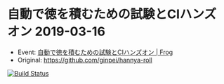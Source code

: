 # 自動で徳を積むための試験とCIハンズオン 2019-03-16

- Event: [自動で徳を積むための試験とCIハンズオン | Frog](https://frogagent.com/event/testtools-ci-workshop/)
- Original: https://github.com/ginpei/hannya-roll

[![Build Status](https://travis-ci.org/hideto0118/ci-ginpei-hands-on.svg?branch=master)](https://travis-ci.org/hideto0118/ci-ginpei-hands-on)